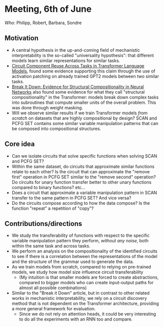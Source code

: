 # Meeting, 6th of June

*Who*: Philipp, Robert, Barbara, Sondre

## Motivation
- A central hypothesis in the up-and-coming field of mechanistic
  interpretability is the so-called "universality hypothesis": that
  different models learn similar representations for similar tasks.
- [Circuit Component Reuse Across Tasks in Transformer Language
  Models](https://openreview.net/forum?id=fpoAYV6Wsk), found some evidence
  supporting this claim through the use of activation patching on already
  trained GPT2 models between two similar tasks.
- [Break It Down: Evidence for Structural Compositionality in Neural
  Networks](https://proceedings.neurips.cc/paper_files/paper/2023/hash/85069585133c4c168c865e65d72e9775-Abstract-Conference.html)
  also found some evidence for what they call "structural compositionality"
  in the Transformer: models break down complex tasks into subroutines that
  compute smaller units of the overall problem. This was done through
  weight masking.
- Will we observe similar results if we train Transformer models *from
  scratch* on datasets that are highly compositional by design? SCAN and
  PCFG SET contains some similar variable manipulation patterns that
  can be composed into compositional structures.

## Core idea
- Can we isolate circuits that solve specific functions when solving SCAN
  and PCFG SET?
- Within the same dataset, do circuits that approximate similar functions
  relate to each other? Is the circuit that can approximate the "remove
  first" operation in PCFG SET similar to the "remove second" operation? Do
  circuits for unary function transfer better to other unary functions
  compared to binary functions? etc...
- Does a circuit that approximate a variable manipulation pattern in SCAN
  transfer to the same pattern in PCFG SET?  And vice versa?
- Do the circuits compose according to how the data compose? Is the
  function "repeat" a repetition of "copy"?

## Contributions/directions
- We study the transferability of functions with respect to the specific variable manipulation
  pattern they perform, *without any noise*, both within the same task and across
  tasks.
- We perform an analysis on the compositionality of the identified circuits
  to see if there is a correlation between the representations of the model
  and the structure of the grammar used to generate the data.
- As we train models from scratch, compared to relying on pre-trained
  models, we study how model size influence circuit transferability
    - (My intuition is that smaller models are forced to create
      abstractions, compared to bigger models who can create input-output
      paths for almost all possible combinations)
- Similar to the "Break it Down" article, but in contrast to other related
  works in mechanistic interpretability, we rely on a circuit discovery
  method that is not dependent on the Transformer architecture, providing a
  more general framework for evaluation.
    - Since we do not rely on attention heads, it could be very interesting
      to do all the experiments with an RNN too and compare.
